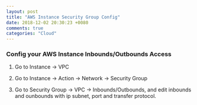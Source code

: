 ```yaml
---
layout: post
title: "AWS Instance Security Group Config"
date: 2018-12-02 20:30:23 +0080
comments: true
categories: "Cloud"
---
```


### Config your AWS Instance Inbounds/Outbounds Access 

1. Go to Instance -> VPC

2. Go to Instance -> Action -> Network -> Security Group

3. Go to Security Group -> VPC -> Inbounds/Outbounds, and edit inbounds and ounbounds with ip subnet, port and transfer protocol.